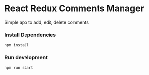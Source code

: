 # React Redux Comments Manager
Simple app to add, edit, delete comments
### Install Dependencies
```sh
npm install
```
### Run development
```sh
npm run start
```
